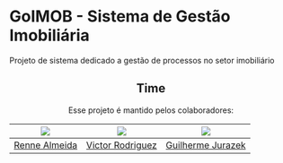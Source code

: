 # GoIMOB - Sistema de Gestão Imobiliária

Projeto de sistema dedicado a gestão de processos no setor imobiliário

<div align='center'>

## Time

Esse projeto é mantido pelos colaboradores:

| [![](https://github.com/rennealmeida)](https://github.com/rennealmeida) | [![](https://github.com/beept.png?size=150)](https://github.com/beept) | [![](https://github.com/guilherme-jurazek.png?size=150)](https://github.com/guilherme-jurazek) |
| :---------------------------------------------------------------------: | :--------------------------------------------------------------------: | :--------------------------------------------------------------------------------------------: |
|            [Renne Almeida](https://github.com/rennealmeida)             |              [Victor Rodriguez](https://github.com/beept)              |                   [Guilherme Jurazek](https://github.com/guilherme-jurazek)                    |

</div>
